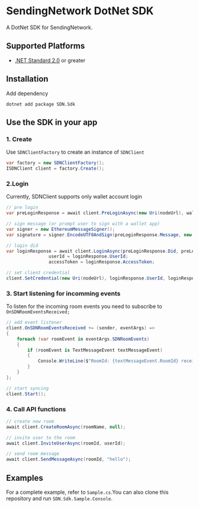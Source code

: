 # SendingNetwork DotNet SDK

A DotNet SDK for SendingNetwork.

## Supported Platforms

* [.NET Standard 2.0](https://docs.microsoft.com/en-us/dotnet/standard/net-standard) or greater

## Installation

Add dependency
```shell
dotnet add package SDN.Sdk
```

## Use the SDK in your app
### 1. Create 
Use `SDNClientFactory` to create an instance of `SDNClient`
```csharp
var factory = new SDNClientFactory();
ISDNClient client = factory.Create();
```

### 2.Login
Currently, SDNClient supports only wallet account login
```csharp
// pre login
var preLoginResponse = await client.PreLoginAsync(new Uri(nodeUrl), walletAddress);

// sign message (or prompt user to sign with a wallet app)
var signer = new EthereumMessageSigner();
var signature = signer.EncodeUTF8AndSign(preLoginResponse.Message, new EthECKey(privateKey));

// login did
var loginResponse = await client.LoginAsync(preLoginResponse.Did, preLoginResponse.RandomServer, preLoginResponse.Updated, preLoginResponse.Message, signature);
                userId = loginResponse.UserId;
                accessToken = loginResponse.AccessToken;

// set client credential
client.SetCredential(new Uri(nodeUrl), loginResponse.UserId, loginResponse.AccessToken);
```

### 3. Start listening for incomming events
To listen for the incoming room events you need to subscribe to `OnSDNRoomEventsReceived;`
```csharp
// add event listener
client.OnSDNRoomEventsReceived += (sender, eventArgs) =>
{
    foreach (var roomEvent in eventArgs.SDNRoomEvents)
    {
        if (roomEvent is TextMessageEvent textMessageEvent)
        {
            Console.WriteLine($"RoomId: {textMessageEvent.RoomId} received event from {textMessageEvent.SenderUserId}: {textMessageEvent.Message}.");
        }
    }
};

// start syncing
client.Start();
```

### 4. Call API functions
```csharp
// create new room
await client.CreateRoomAsync(roomName, null);

// invite user to the room
await client.InviteUserAsync(roomId, userId);

// send room message
await client.SendMessageAsync(roomId, "hello");
```

## Examples
For a complete example, refer to `Sample.cs`.You can also clone this repository and run `SDN.Sdk.Sample.Console`.